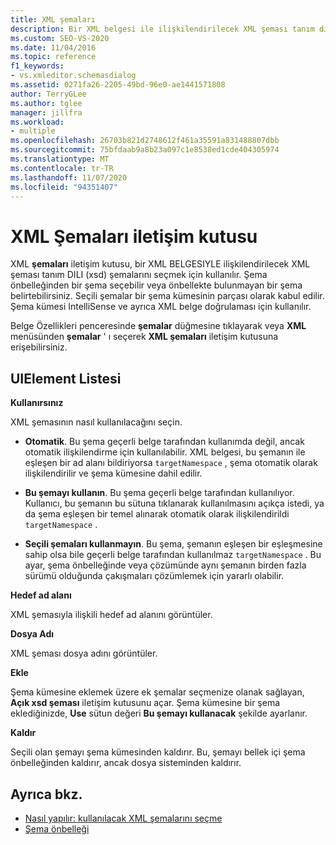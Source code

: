 ```yaml
---
title: XML şemaları
description: Bir XML belgesi ile ilişkilendirilecek XML şeması tanım dili (XSD) şemalarını seçmek için kullanılan XML şemaları iletişim kutusu hakkında bilgi edinin.
ms.custom: SEO-VS-2020
ms.date: 11/04/2016
ms.topic: reference
f1_keywords:
- vs.xmleditor.schemasdialog
ms.assetid: 0271fa26-2205-49bd-96e0-ae1441571808
author: TerryGLee
ms.author: tglee
manager: jillfra
ms.workload:
- multiple
ms.openlocfilehash: 26703b821d2748612f461a35591a831488807dbb
ms.sourcegitcommit: 75bfdaab9a8b23a097c1e8538ed1cde404305974
ms.translationtype: MT
ms.contentlocale: tr-TR
ms.lasthandoff: 11/07/2020
ms.locfileid: "94351407"
---
```

# <a name="xml-schemas-dialog-box"></a>XML Şemaları iletişim kutusu

XML **şemaları** iletişim kutusu, bir XML BELGESIYLE ilişkilendirilecek XML şeması tanım DILI (xsd) şemalarını seçmek için kullanılır. Şema önbelleğinden bir şema seçebilir veya önbellekte bulunmayan bir şema belirtebilirsiniz. Seçili şemalar bir şema kümesinin parçası olarak kabul edilir. Şema kümesi IntelliSense ve ayrıca XML belge doğrulaması için kullanılır.

Belge Özellikleri penceresinde **şemalar** düğmesine tıklayarak veya **XML** menüsünden **şemalar** ' ı seçerek **XML şemaları** iletişim kutusuna erişebilirsiniz.

## <a name="uielement-list"></a>UIElement Listesi

**Kullanırsınız**

XML şemasının nasıl kullanılacağını seçin.

- **Otomatik**. Bu şema geçerli belge tarafından kullanımda değil, ancak otomatik ilişkilendirme için kullanılabilir. XML belgesi, bu şemanın ile eşleşen bir ad alanı bildiriyorsa `targetNamespace` , şema otomatik olarak ilişkilendirilir ve şema kümesine dahil edilir.

- **Bu şemayı kullanın**. Bu şema geçerli belge tarafından kullanılıyor. Kullanıcı, bu şemanın bu sütuna tıklanarak kullanılmasını açıkça istedi, ya da şema eşleşen bir temel alınarak otomatik olarak ilişkilendirildi `targetNamespace` .

- **Seçili şemaları kullanmayın**. Bu şema, şemanın eşleşen bir eşleşmesine sahip olsa bile geçerli belge tarafından kullanılmaz `targetNamespace` . Bu ayar, şema önbelleğinde veya çözümünde aynı şemanın birden fazla sürümü olduğunda çakışmaları çözümlemek için yararlı olabilir.

**Hedef ad alanı**

XML şemasıyla ilişkili hedef ad alanını görüntüler.

**Dosya Adı**

XML şeması dosya adını görüntüler.

**Ekle**

Şema kümesine eklemek üzere ek şemalar seçmenize olanak sağlayan, **Açık xsd şeması** iletişim kutusunu açar. Şema kümesine bir şema eklediğinizde, **Use** sütun değeri **Bu şemayı kullanacak** şekilde ayarlanır.

**Kaldır**

Seçili olan şemayı şema kümesinden kaldırır. Bu, şemayı bellek içi şema önbelleğinden kaldırır, ancak dosya sisteminden kaldırır.

## <a name="see-also"></a>Ayrıca bkz.

- [Nasıl yapılır: kullanılacak XML şemalarını seçme](../xml-tools/how-to-select-the-xml-schemas-to-use.md)
- [Şema önbelleği](../xml-tools/schema-cache.md)

